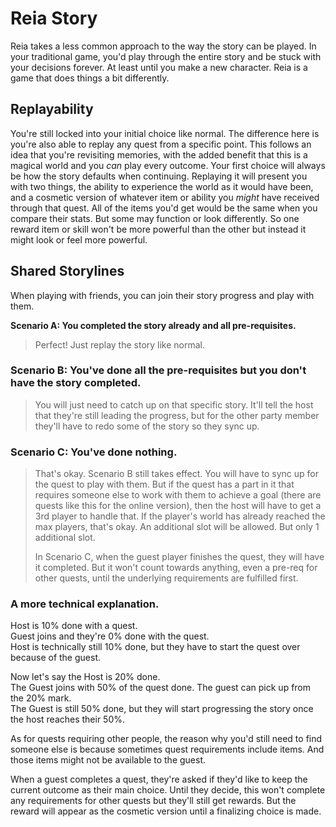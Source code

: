 # Reia Story

Reia takes a less common approach to the way the story can be played. In your traditional game, you'd play through the entire story and be stuck with your decisions forever. At least until you make a new character. Reia is a game that does things a bit differently.

## Replayability

You're still locked into your initial choice like normal. The difference here is you're also able to replay any quest from a specific point. This follows an idea that you're revisiting memories, with the added benefit that this is a magical world and you *can* play every outcome. Your first choice will always be how the story defaults when continuing. Replaying it will present you with two things, the ability to experience the world as it would have been, and a cosmetic version of whatever item or ability you *might* have received through that quest. All of the items you'd get would be the same when you compare their stats. But some may function or look differently. So one reward item or skill won't be more powerful than the other but instead it might look or feel more powerful.

## Shared Storylines

When playing with friends, you can join their story progress and play with them.

**Scenario A: You completed the story already and all pre-requisites.**
> Perfect! Just replay the story like normal.

### **Scenario B: You've done all the pre-requisites but you don't have the story completed.**
> You will just need to catch up on that specific story. It'll tell the host that they're still leading the progress, but for the other party member they'll have to redo some of the story so they sync up.

### **Scenario C: You've done nothing.**
> That's okay. Scenario B still takes effect. You will have to sync up for the quest to play with them. But if the quest has a part in it that requires someone else to work with them to achieve a goal (there are quests like this for the online version), then the host will have to get a 3rd player to handle that. If the player's world has already reached the max players, that's okay. An additional slot will be allowed. But only 1 additional slot.
>
> In Scenario C, when the guest player finishes the quest, they will have it completed. But it won't count towards anything, even a pre-req for other quests, until the underlying requirements are fulfilled first.

###  **A more technical explanation.**

Host is 10% done with a quest.\
Guest joins and they're 0% done with the quest.\
Host is technically still 10% done, but they have to start the quest over because of the guest.

Now let's say the Host is 20% done.\
The Guest joins with 50% of the quest done. The guest can pick up from the 20% mark.\
The Guest is still 50% done, but they will start progressing the story once the host reaches their 50%.

As for quests requiring other people, the reason why you'd still need to find someone else is because sometimes quest requirements include items. And those items might not be available to the guest.

When a guest completes a quest, they're asked if they'd like to keep the current outcome as their main choice. Until they decide, this won't complete any requirements for other quests but they'll still get rewards. But the reward will appear as the cosmetic version until a finalizing choice is made.
